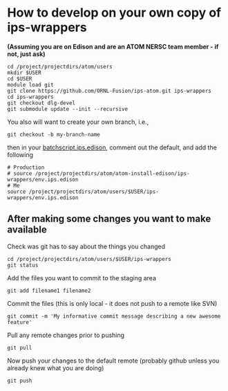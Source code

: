 # How to develop on your own copy of ips-wrappers

**(Assuming you are on Edison and are an ATOM NERSC team member - if not, just ask)**

```
cd /project/projectdirs/atom/users
mkdir $USER
cd $USER
module load git
git clone https://github.com/ORNL-Fusion/ips-atom.git ips-wrappers
cd ips-wrappers
git checkout dlg-devel
git submodule update --init --recursive
```

You also will want to create your own branch, i.e., 

```
git checkout -b my-branch-name
```

then in your [batchscript.ips.edison](https://github.com/ORNL-Fusion/ips-atom/blob/dlg-devel/template.batchscript.ips.edison), comment out the default, and add the following

```
# Production
# source /project/projectdirs/atom/atom-install-edison/ips-wrappers/env.ips.edison
# Me
source /project/projectdirs/atom/users/$USER/ips-wrappers/env.ips.edison
```

## After making some changes you want to make available
Check was git has to say about the things you changed
```
cd /project/projectdirs/atom/users/$USER/ips-wrappers
git status
```
Add the files you want to commit to the staging area
```
git add filename1 filename2
```
Commit the files (this is only local - it does not push to a remote like SVN)
```
git commit -m 'My informative commit message describing a new awesome feature'
```
Pull any remote changes prior to pushing
```
git pull
```
Now push your changes to the default remote (probably github unless you already knew what you are doing)
```
git push
```


